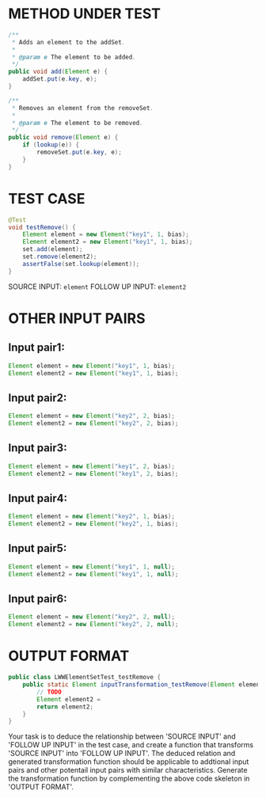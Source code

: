 # METHOD UNDER TEST
```java
/**
 * Adds an element to the addSet.
 *
 * @param e The element to be added.
 */
public void add(Element e) {
    addSet.put(e.key, e);
}

/**
 * Removes an element from the removeSet.
 *
 * @param e The element to be removed.
 */
public void remove(Element e) {
    if (lookup(e)) {
        removeSet.put(e.key, e);
    }
}

```


# TEST CASE
```java
@Test
void testRemove() {
    Element element = new Element("key1", 1, bias);
    Element element2 = new Element("key1", 1, bias);
    set.add(element);
    set.remove(element2);
    assertFalse(set.lookup(element));
}

```
SOURCE INPUT: `element`
FOLLOW UP INPUT: `element2`


# OTHER INPUT PAIRS 
## Input pair1:
```java
Element element = new Element("key1", 1, bias);
Element element2 = new Element("key1", 1, bias);
```

## Input pair2:
```java
Element element = new Element("key2", 2, bias);
Element element2 = new Element("key2", 2, bias);
```

## Input pair3:
```java
Element element = new Element("key1", 2, bias);
Element element2 = new Element("key1", 2, bias);
```

## Input pair4:
```java
Element element = new Element("key2", 1, bias);
Element element2 = new Element("key2", 1, bias);
```

## Input pair5:
```java
Element element = new Element("key1", 1, null);
Element element2 = new Element("key1", 1, null);
```

## Input pair6:
```java
Element element = new Element("key2", 2, null);
Element element2 = new Element("key2", 2, null);
```



# OUTPUT FORMAT
```java
public class LWWElementSetTest_testRemove {
    public static Element inputTransformation_testRemove(Element element)  {
        // TODO
        Element element2 = 
		return element2;
    }
}
```
Your task is to deduce the relationship between 'SOURCE INPUT' and 'FOLLOW UP INPUT' in the test case, and create a function that transforms 'SOURCE INPUT' into 'FOLLOW UP INPUT'.
The deduced relation and generated transformation function should be applicable to addtional input pairs and other potentail input pairs with similar characteristics.
Generate the transformation function by complementing the above code skeleton in 'OUTPUT FORMAT'.
